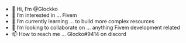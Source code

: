 - 👋 Hi, I’m @Glockko
- 👀 I’m interested in ... Fivem
- 🌱 I’m currently learning ... to build more complex resources
- 💞️ I’m looking to collaborate on ... anything Fivem development related
- 📫 How to reach me ... Glocko#9414 on discord

